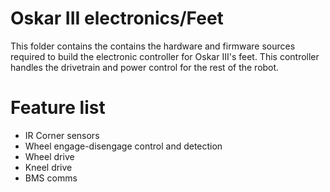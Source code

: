 # Oskar III electronics/Feet


This folder contains the contains the hardware and firmware sources required to build the electronic controller for Oskar III's feet. This controller handles the drivetrain and power control for the rest of the robot.

# Feature list

* IR Corner sensors
* Wheel engage-disengage control and detection
* Wheel drive
* Kneel drive
* BMS comms

